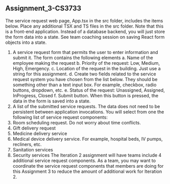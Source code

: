 ## Assignment_3-CS3733

The service request web page, App.tsx in the src folder, includes the items below. Place any additional TSX and
TS files in the src folder. Note that this is a front-end application. Instead of a database backend, you will just
store the form data into a state. See team coaching session on saving React form objects into a state.
1. A service request form that permits the user to enter information and submit it. The form contains the
following elements
a. Name of the employee making the request
b. Priority of the request: Low, Medium, High, Emergency.
c. Location of the request in the building. Just use a string for this assignment.
d. Create two fields related to the service request system you have chosen from the list below.
They should be something other than a text input box. For example, checkbox, radio buttons,
dropdown, etc.
e. Status of the request: Unassigned, Assigned, InProgress, Closed
f. Submit button. When this button is pressed, the data in the form is saved into a state.
2. A list of the submitted service requests. The data does not need to be persistent between application
invocations.
You will select from one the following list of service request components:
1. Room scheduling request. Do not worry about time conflicts.
2. Gift delivery request
3. Medicine delivery service
4. Medical device delivery service. For example, hospital beds, IV pumps, recliners, etc.
5. Sanitation services
6. Security services
The Iteration 2 assignment will have teams include 4 additional service request components. As a team, you
may want to coordinate the service request components that members are doing for this Assignment 3 to
reduce the amount of additional work for Iteration 2.
